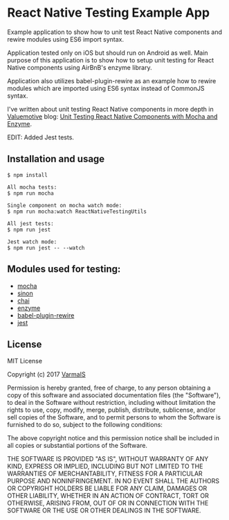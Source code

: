 # React Native Testing Example App

Example application to show how to unit test React Native components and rewire modules using ES6 import syntax.

Application tested only on iOS but should run on Android as well. Main purpose of this application is to show how to setup unit testing for React Native components using AirBnB's enzyme library. 

Application also utilizes babel-plugin-rewire as an example how to rewire modules which are imported using ES6 syntax instead of CommonJS syntax.

I've written about unit testing React Native components in more depth in [Valuemotive](http://valuemotive.com/) blog: [Unit Testing React Native Components with Mocha and Enzyme](https://blog.valuemotive.com/unit-testing-react-native-components-with-mocha-and-enzyme-1d8a669ece29).

EDIT: Added Jest tests.

## Installation and usage

    $ npm install
    
    All mocha tests:
    $ npm run mocha
    
    Single component on mocha watch mode:
    $ npm run mocha:watch ReactNativeTestingUtils
    
    All jest tests:
    $ npm run jest
    
    Jest watch mode:
    $ npm run jest -- --watch
    
    
## Modules used for testing:

- [mocha](https://mochajs.org/)
- [sinon](http://sinonjs.org/)
- [chai](http://chaijs.com/)
- [enzyme](http://airbnb.io/enzyme/)
- [babel-plugin-rewire](https://www.npmjs.com/package/babel-plugin-rewire)
- [jest](https://facebook.github.io/jest/)


## License

MIT License

Copyright (c) 2017 [VarmaIS](https://varmais.fi)

Permission is hereby granted, free of charge, to any person obtaining a copy
of this software and associated documentation files (the "Software"), to deal
in the Software without restriction, including without limitation the rights
to use, copy, modify, merge, publish, distribute, sublicense, and/or sell
copies of the Software, and to permit persons to whom the Software is
furnished to do so, subject to the following conditions:

The above copyright notice and this permission notice shall be included in all
copies or substantial portions of the Software.

THE SOFTWARE IS PROVIDED "AS IS", WITHOUT WARRANTY OF ANY KIND, EXPRESS OR
IMPLIED, INCLUDING BUT NOT LIMITED TO THE WARRANTIES OF MERCHANTABILITY,
FITNESS FOR A PARTICULAR PURPOSE AND NONINFRINGEMENT. IN NO EVENT SHALL THE
AUTHORS OR COPYRIGHT HOLDERS BE LIABLE FOR ANY CLAIM, DAMAGES OR OTHER
LIABILITY, WHETHER IN AN ACTION OF CONTRACT, TORT OR OTHERWISE, ARISING FROM,
OUT OF OR IN CONNECTION WITH THE SOFTWARE OR THE USE OR OTHER DEALINGS IN THE
SOFTWARE.
